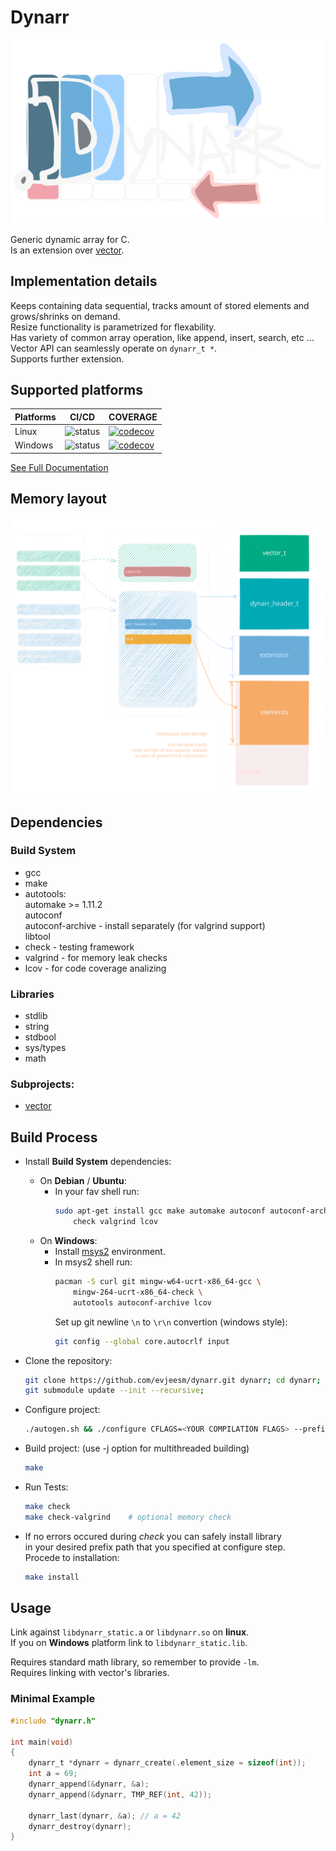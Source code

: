 # Dynarr

![dynarr-logo](imgs/logo.svg)  

Generic dynamic array for C.  
Is an extension over [vector](https://github.com/evjeesm/vector).

## Implementation details

Keeps containing data sequential, tracks amount of stored elements
and grows/shrinks on demand.  
Resize functionality is parametrized for flexability.  
Has variety of common array operation, like append, insert, search, etc ...
Vector API can seamlessly operate on `dynarr_t *`.  
Supports further extension.

## Supported platforms

| Platforms | CI/CD | COVERAGE |
|---|---|---|
| Linux | ![status](https://img.shields.io/badge/Linux-passes-green) | [![codecov](https://codecov.io/github/evjeesm/dynarr/graph/badge.svg?flag=debian)](https://codecov.io/github/evjeesm/dynarr) |
| Windows | ![status](https://img.shields.io/badge/Windows-passes-green) | [![codecov](https://codecov.io/github/evjeesm/dynarr/graph/badge.svg?flag=windows)](https://codecov.io/github/evjeesm/dynarr) |

[See Full Documentation](https://evjeesm.github.io/dynarr)

## Memory layout

![dynarr-scheme](imgs/dynarr-scheme.svg)
## Dependencies

### Build System

- gcc
- make
- autotools:  
   automake >= 1.11.2  
   autoconf  
   autoconf-archive - install separately (for valgrind support)  
   libtool
- check - testing framework
- valgrind - for memory leak checks
- lcov - for code coverage analizing

### Libraries

- stdlib
- string
- stdbool
- sys/types
- math

### Subprojects:

- [vector](https://github.com/evjeesm/vector)

## Build Process

- Install **Build System** dependencies:

  - On **Debian** / **Ubuntu**:
    - In your fav shell run:
      ```sh
      sudo apt-get install gcc make automake autoconf autoconf-archive libtool \
          check valgrind lcov
      ```
  - On **Windows**:
    - Install [msys2](https://www.msys2.org/) environment.
    - In msys2 shell run:
      ```sh
      pacman -S curl git mingw-w64-ucrt-x86_64-gcc \
          mingw-264-ucrt-x86_64-check \
          autotools autoconf-archive lcov
      ```
      Set up git newline `\n` to `\r\n` convertion (windows style):
      ```sh
      git config --global core.autocrlf input
      ```

- Clone the repository:
  ```sh
  git clone https://github.com/evjeesm/dynarr.git dynarr; cd dynarr;
  git submodule update --init --recursive;
  ```
- Configure project:
  ```sh
  ./autogen.sh && ./configure CFLAGS=<YOUR COMPILATION FLAGS> --prefix=</path/to/install/folder/>
  ```
- Build project: (use -j<threads> option for multithreaded building)
  ```sh
  make
  ```
- Run Tests:
  ```sh
  make check
  make check-valgrind    # optional memory check
  ```
- If no errors occured during _check_ you can safely install library  
  in your desired prefix path that you specified at configure step.  
  Procede to installation:
  ```sh
  make install
  ```

## Usage

Link against `libdynarr_static.a` or `libdynarr.so` on **linux**.  
If you on **Windows** platform link to `libdynarr_static.lib`.

Requires standard math library, so remember to provide `-lm`.  
Requires linking with vector's libraries.

### Minimal Example

```c
#include "dynarr.h"

int main(void)
{
    dynarr_t *dynarr = dynarr_create(.element_size = sizeof(int));
    int a = 69;
    dynarr_append(&dynarr, &a);
    dynarr_append(&dynarr, TMP_REF(int, 42));

    dynarr_last(dynarr, &a); // a = 42
    dynarr_destroy(dynarr);
}
```
